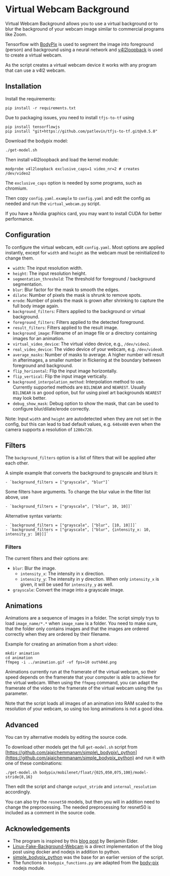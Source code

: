 # Virtual Webcam Background

Virtual Webcam Background allows you to use a virtual background or to blur the background of your webcam image similar to commercial programs like Zoom.

Tensorflow with [BodyPix](https://blog.tensorflow.org/2019/11/updated-bodypix-2.html) is used to segment the image into foreground (person) and background using a neural network and [v4l2loopback](https://github.com/umlaeute/v4l2loopback) is used to create a virtual webcam.

As the script creates a virtual webcam device it works with any program that can use a v4l2 webcam.

## Installation

Install the requirements:

    pip install -r requirements.txt

Due to packaging issues, you need to install `tfjs-to-tf` using

    pip install tensorflowjs
    pip install "git+https://github.com/patlevin/tfjs-to-tf.git@v0.5.0"

Download the bodypix model:

    ./get-model.sh

Then install v4l2loopback and load the kernel module:

    modprobe v4l2loopback exclusive_caps=1 video_nr=2 # creates /dev/video2

The `exclusive_caps` option is needed by some programs, such as chromium.

Then copy `config.yaml.example` to `config.yaml` and edit the config as needed and run
the `virtual_webcam.py` script.

If you have a Nvidia graphics card, you may want to install CUDA for better performance.

## Configuration

To configure the virtual webcam, edit `config.yaml`. Most options are applied instantly,
except for `width` and `height` as the webcam must be reinitialized to change them.

- `width`: The input resolution width.
- `height`: The input resolution height.
- `segmentation_threshold`: The threshold for foreground / background segmentation.
- `blur`: Blur factor for the mask to smooth the edges.
- `dilate`: Number of pixels the mask is shrunk to remove spots.
- `erode`: Number of pixels the mask is grown after shrinking to capture the full body image again.
- `background_filters`: Filters applied to the background or virtual background.
- `foreground_filters`: Filters applied to the detected foreground.
- `result_filters`: Filters applied to the result image.
- `background_image`: Filename of an image file or a directory containing images for an animation.
- `virtual_video_device`: The virtual video device, e.g., `/dev/video2`.
- `real_video_device`: The video device of your webcam, e.g. `/dev/video0`.
- `average_masks`: Number of masks to average. A higher number will result in afterimages,
  a smaller number in flickering at the boundary between foreground and background.
- `flip_horizontal`: Flip the input image horizontally.
- `flip_vertical`: Flip the input image vertically.
- `background_interpolation_method`: Interpolation method to use. Currently supported methods
  are `BILINEAR` and `NEAREST`. Usually `BILINEAR` is an good option, but for using pixel art
  backgrounds `NEAREST` may look better.
- `debug_show_mask`: Debug option to show the mask, that can be used to configure
  blur/dilate/erode correctly.

Note: Input `width` and `height` are autodetected when they are not set in the config,
but this can lead to bad default values, e.g. `640x480` even when the camera supports
a resolution of `1280x720`.

## Filters

The `background_filters` option is a list of filters that will be applied after each other.

A simple example that converts the background to grayscale and blurs it:

    - `background_filters = ["grayscale", "blur"]`

Some filters have arguments. To change the blur value in the filter list above, use

    - `background_filters = ["grayscale", ["blur", 10, 10]]`

Alternative syntax variants:

    - `background_filters = ["grayscale", ["blur", [10, 10]]]`
    - `background_filters = ["grayscale", ["blur", {intensity_x: 10, intensity_y: 10}]]`

### Filters

The current filters and their options are:

- `blur`: Blur the image.
  - `intensity_x`: The intensity in x direction.
  - `intensity_y`: The intensity in y direction. When only `intensity_x` is given, it will be used for `intensity_y` as well.
- `grayscale`: Convert the image into a grayscale image.

## Animations

Animations are a sequence of images in a folder. The script simply trys to load `image_name/*.*`
when `image_name` is a folder. You need to make sure, that the folder only contains images and that
the images are ordered correctly when they are ordered by their filename.

Example for creating an animation from a short video:

    mkdir animation
    cd animation
    ffmpeg -i ../animation.gif -vf fps=10 out%04d.png

Animations currently run at the framerate of the virtual webcam, so their speed depends on the framerate
that your computer is able to achieve for the virtual webcam. When using the `ffmpeg` command, you can
adapt the framerate of the video to the framerate of the virtual webcam using the `fps` parameter.

Note that the script loads all images of an animation into RAM scaled to the resolution of your webcam, so
using too long animations is not a good idea.

## Advanced

You can try alternative models by editing the source code.

To download other models get the full `get-model.sh` script from [https://github.com/ajaichemmanam/simple\_bodypix\_python](https://github.com/ajaichemmanam/simple_bodypix_python) and run it with one of these combinations:

    ./get-model.sh bodypix/mobilenet/float/{025,050,075,100}/model-stride{8,16}

Then edit the script and change `output_stride` and `internal_resolution` accordingly.

You can also try the `resnet50` models, but then you will in addition need to change the preprocessing.
The needed preprocessing for resnet50 is included as a comment in the source code.

## Acknowledgements

- The program is inspired by this [blog post](https://elder.dev/posts/open-source-virtual-background/) by Benjamin Elder.
- [Linux-Fake-Background-Webcam](https://github.com/fangfufu/Linux-Fake-Background-Webcam) is a direct implementation of the blog post using docker and nodejs in addition to python.
- [simple\_bodypix\_python](https://github.com/ajaichemmanam/simple_bodypix_python) was the base for an earlier version of the script.
- The functions in `bodypix_functions.py` are adapted from the [body-pix](https://github.com/tensorflow/tfjs-models/tree/master/body-pix) nodejs module.
